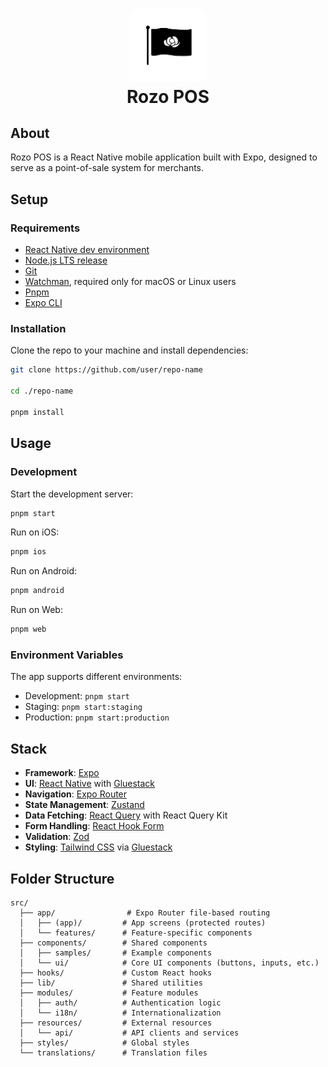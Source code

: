 <h1 align="center">
  <img alt="logo" src="./assets/icon.png" width="124px" style="border-radius:10px"/><br/> Rozo POS 
</h1>

## About

Rozo POS is a React Native mobile application built with Expo, designed to serve as a point-of-sale system for merchants.

## Setup

### Requirements

- [React Native dev environment](https://reactnative.dev/docs/environment-setup)
- [Node.js LTS release](https://nodejs.org/en/)
- [Git](https://git-scm.com/)
- [Watchman](https://facebook.github.io/watchman/docs/install#buildinstall), required only for macOS or Linux users
- [Pnpm](https://pnpm.io/installation)
- [Expo CLI](https://docs.expo.dev/get-started/installation/)

### Installation

Clone the repo to your machine and install dependencies:

```sh
git clone https://github.com/user/repo-name

cd ./repo-name

pnpm install
```

## Usage

### Development

Start the development server:

```sh
pnpm start
```

Run on iOS:

```sh
pnpm ios
```

Run on Android:

```sh
pnpm android
```

Run on Web:

```sh
pnpm web
```

### Environment Variables

The app supports different environments:

- Development: `pnpm start`
- Staging: `pnpm start:staging`
- Production: `pnpm start:production`

## Stack

- **Framework**: [Expo](https://expo.dev/)
- **UI**: [React Native](https://reactnative.dev/) with [Gluestack](https://gluestack.io/)
- **Navigation**: [Expo Router](https://docs.expo.dev/router/introduction/)
- **State Management**: [Zustand](https://github.com/pmndrs/zustand)
- **Data Fetching**: [React Query](https://tanstack.com/query/latest) with React Query Kit
- **Form Handling**: [React Hook Form](https://react-hook-form.com/)
- **Validation**: [Zod](https://zod.dev/)
- **Styling**: [Tailwind CSS](https://tailwindcss.com/) via [Gluestack](https://gluestack.io/)

## Folder Structure

```
src/
  ├── app/                # Expo Router file-based routing
  │   ├── (app)/         # App screens (protected routes)
  │   └── features/      # Feature-specific components
  ├── components/        # Shared components
  │   ├── samples/       # Example components
  │   └── ui/            # Core UI components (buttons, inputs, etc.)
  ├── hooks/             # Custom React hooks
  ├── lib/               # Shared utilities
  ├── modules/           # Feature modules
  │   ├── auth/          # Authentication logic
  │   └── i18n/          # Internationalization
  ├── resources/         # External resources
  │   └── api/           # API clients and services
  ├── styles/            # Global styles
  └── translations/      # Translation files
```
